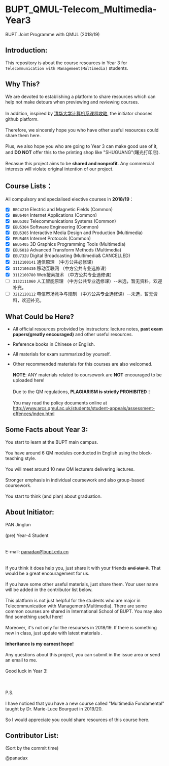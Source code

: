 # BUPT_QMUL-Telecom_Multimedia-Year3 
BUPT Joint Programme with QMUL (2018/19)

## Introduction:
This repository is about the course resources in Year 3 for `Telecommunication with Management(Multimedia)` students.

## Why This?
We are devoted to establishing a platform to share resources which can help not make detours when previewing and reviewing courses.
<br /><br /> In addition, inspired by [清华大学计算机系课程攻略](https://github.com/Salensoft/thu-cst-cracker), the initiator chooses github platform. 
<br /><br /> Therefore, we sincerely hope you who have other useful resources could share them here.
<br /><br /> Plus, we also hope you who are going to Year 3 can make good use of it, and **DO NOT** offer this to the printing shop like "SHUGUANG"(曙光打印店).
<br /><br /> Becasue this project aims to be **shared and nonprofit**. Any commercial interests will violate original intention of our project.
## Course Lists：
All compulsory and specialised elective courses in **2018/19**：
<br /> 
- [x] `BBC4210` Electric and Magnetic Fields (Common)
- [x] `BBU6404` Internet Applications (Common)
- [x] `EBU5302` Telecommunications Systems (Common)
- [x] `EBU5304` Software Engineering (Common)
- [x] `EBU5305` Interactive Media Design and Production (Multimedia)
- [x] `EBU5403` Internet Protocols (Common)
- [x] `EBU5405` 3D Graphics Programming Tools (Multimedia)
- [x] `EBU6018` Advanced Transform Methods (Multimedia)
- [x] `EBU732U` Digital Broadcasting (Multimedia& CANCELLED)
- [x] `3112100141` 通信原理 （中方公共必修课）
- [x] `3112100430` 移动互联网 （中方公共专业选修课）
- [x] `3112100780` Web搜索技术 （中方公共专业选修课）
- [ ] `3132111060` 人工智能原理 （中方公共专业选修课）--未选，暂无资料，欢迎补充。
- [ ] `3212120112` 电信市场竞争与规制 （中方公共专业选修课）--未选，暂无资料，欢迎补充。

## What Could be Here?
-  All official resources probvided by instructors: lecture notes, **past exam papers(greatly encouraged)** and other useful resources.

-  Reference books in Chinese or English.

-  All materials for exam summarized by yourself.

-  Other recommended materials for this courses are also welcomed.
<br /><br /> **NOTE**: ANY materials related to coursework are **NOT** encouraged to be uploaded here!
<br /><br /> Due to the QM regulations, **PLAGIARISM is strictly PROHIBITED**！
<br /><br /> You may read the policy documents online at http://www.arcs.qmul.ac.uk/students/student-appeals/assessment-offences/index.html

## Some Facts about Year 3: 
You start to learn at the BUPT main campus.
<br /><br /> You have around 6 QM modules conducted in English using the block-teaching style.
<br /><br /> You will meet around 10 new QM lecturers delivering lectures.
<br /><br /> Stronger emphasis in individual coursework and also group-based coursework.
<br /><br /> You start to think (and plan) about graduation.

## About Initiator: 
PAN Jinglun
<br /><br /> (pre) Year-4 Student  
<br /><br /> E-mail: panadax@bupt.edu.cn
<br /> 
<br /><br /> If you think it does help you, just share it with your friends ~~and star it~~. That would be a great encouragement for us.
<br /><br /> If you have some other useful materials, just share them. Your user name will be added in the contributor list below.
<br /><br /> This platform is not just helpful for the students who are major in Telecommunication with Management(Multimedia). There are some common courses are shared in International School of BUPT. You may also find something useful here!
<br /><br /> Moreover, it's not only for the resourses in 2018/19. If there is something new in class, just update with latest materials .
<br /><br /> **Inheritance is my earnest hope!**
<br /><br /> Any questions about this project, you can submit in the issue area or send an email to me.
<br /><br /> Good luck in Year 3!
<br /><br /> 
<br /> <br />P.S. 
<br /><br /> I have noticed that you have a new course called "Multimedia Fundamental" taught by Dr. Marie-Luce Bourguet in 2019/20.
<br /><br /> So I would appreciate you could share resources of this course here.



## Contributor List:

(Sort by the commit time)

@panadax
